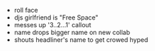 - roll face 
- djs girlfriend is "Free Space"
- messes up '3..2...1' callout
- name drops bigger name on new collab
- shouts headliner's name to get crowed hyped
